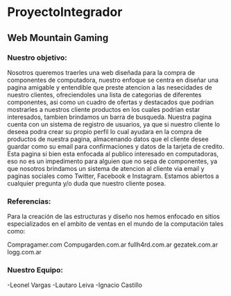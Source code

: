 # ProyectoIntegrador

## Web Mountain Gaming

### Nuestro objetivo:

Nosotros queremos traerles una web diseñada para la compra de componentes de computadora, nuestro enfoque se centra en diseñar una pagina amigable y entendible que preste atencion
a las nesecidades de nuestro clientes, ofreciendoles una lista de categorias de diferentes componentes, asi como un cuadro de ofertas y destacados que podrian mostrarles a nuestros
cliente productos en los cuales podrian estar interesados, tambien brindamos un barra de busqueda.
Nuestra pagina cuenta con un sistema de registro de usuarios, ya que si nuestro cliente lo deseea podra crear su propio perfil lo cual ayudara en la compra de productos de nuestra
pagina, almacenando datos que el cliente desee guardar como su email para confirmaciones y datos de la tarjeta de credito.
Esta pagina si bien esta enfocada al publico interesado en computadoras, eso no es un impedimento para alguien que no sepa de componentes, ya que nosotros brindamos un 
sistema de atencion al cliente via email y paginas sociales como Twitter, Facebook e Instagram. Estamos abiertos a cualquier pregunta y/o duda que nuestro cliente posea.

### Referencias:

Para la creación de las estructuras y diseño nos hemos enfocado en sitios especializados en el ambito de
ventas en el mundo de la computación tales como:

Compragamer.com
Compugarden.com.ar
fullh4rd.com.ar
gezatek.com.ar
logg.com.ar



### Nuestro Equipo:

-Leonel Vargas
-Lautaro Leiva
-Ignacio Castillo
